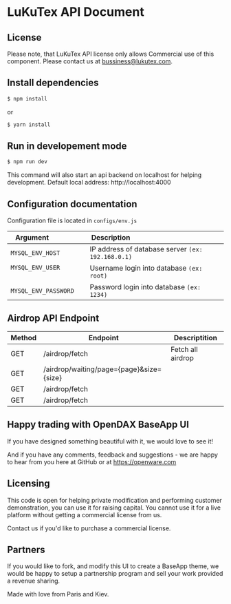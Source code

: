 # LuKuTex API Document


## License

Please note, that LuKuTex API license only allows Commercial use of this component. Please contact us at bussiness@lukutex.com.

## Install dependencies

```bash
$ npm install
```
or

```bash
$ yarn install
```

## Run in developement mode

```bash
$ npm run dev
```
This command will also start an api backend on localhost for helping development.
Default local address: http://localhost:4000

## Configuration documentation

Configuration file is located in  `configs/env.js`


| Argument                 | Description                                                  |
| --------------------- | ------------------------------------------------------------ |
| `MYSQL_ENV_HOST`    | IP address of database server `(ex: 192.168.0.1)` |
| `MYSQL_ENV_USER`                | Username login into database `(ex: root)`  |
| `MYSQL_ENV_PASSWORD`     | Password login into database `(ex: 1234)`

## Airdrop API Endpoint
| Method  | Endpoint   | Descriptition   |
| ------------ | ------------ | ------------ |
| GET  |  /airdrop/fetch | Fetch all airdrop  | 
| GET  |  /airdrop/waiting/page={page}&size={size} |   |
| GET  |  /airdrop/fetch |   |
| GET  | /airdrop/fetch  |   |


## Happy trading with OpenDAX BaseApp UI

If you have designed something beautiful with it, we would love to see it!

And if you have any comments, feedback and suggestions - we are happy to hear from you here at GitHub or at https://openware.com

## Licensing

This code is open for helping private modification and performing customer demonstration, you can use it for raising capital.
You cannot use it for a live platform without getting a commercial license from us.

Contact us if you'd like to purchase a commercial license.

## Partners

If you would like to fork, and modify this UI to create a BaseApp theme, we would be happy to setup a partnership program and sell your work provided a revenue sharing.

Made with love from Paris and Kiev.
